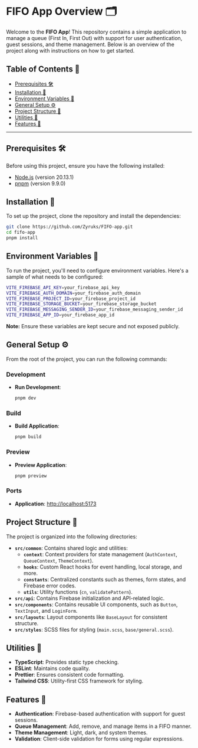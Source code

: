 <!--
* Contributors: @Zyruks
* Last updated on: December 3, 2024
* Last updated by: @Zyruks
-->

# FIFO App Overview 🗂️

Welcome to the **FIFO App**! This repository contains a simple application to manage a queue (First In, First Out) with support for user authentication, guest sessions, and theme management. Below is an overview of the project along with instructions on how to get started.

## Table of Contents 📑

- [Prerequisites 🛠️](#prerequisites)
- [Installation 🚀](#installation-🚀)
- [Environment Variables 🔑](#environment-variables-🔑)
- [General Setup ⚙️](#general-setup-⚙️)
- [Project Structure 📂](#project-structure-📂)
- [Utilities 🔧](#utilities-🔧)
- [Features 🌟](#features-🌟)

---

## Prerequisites 🛠️

Before using this project, ensure you have the following installed:

- [Node.js](https://nodejs.org/) (version 20.13.1)
- [pnpm](https://pnpm.io/) (version 9.9.0)

## Installation 🚀

To set up the project, clone the repository and install the dependencies:

```sh
git clone https://github.com/Zyruks/FIFO-app.git
cd fifo-app
pnpm install
```

## Environment Variables 🔑

To run the project, you'll need to configure environment variables. Here's a sample of what needs to be configured:

```sh
VITE_FIREBASE_API_KEY=your_firebase_api_key
VITE_FIREBASE_AUTH_DOMAIN=your_firebase_auth_domain
VITE_FIREBASE_PROJECT_ID=your_firebase_project_id
VITE_FIREBASE_STORAGE_BUCKET=your_firebase_storage_bucket
VITE_FIREBASE_MESSAGING_SENDER_ID=your_firebase_messaging_sender_id
VITE_FIREBASE_APP_ID=your_firebase_app_id
```

**Note:** Ensure these variables are kept secure and not exposed publicly.

## General Setup ⚙️

From the root of the project, you can run the following commands:

### Development

- **Run Development**:

  ```sh
  pnpm dev
  ```

### Build

- **Build Application**:

  ```sh
  pnpm build
  ```

### Preview

- **Preview Application**:

  ```sh
  pnpm preview
  ```

### Ports

- **Application**: [http://localhost:5173](http://localhost:5173)

## Project Structure 📂

The project is organized into the following directories:

- **`src/common`**: Contains shared logic and utilities:
  - **`context`**: Context providers for state management (`AuthContext`, `QueueContext`, `ThemeContext`).
  - **`hooks`**: Custom React hooks for event handling, local storage, and more.
  - **`constants`**: Centralized constants such as themes, form states, and Firebase error codes.
  - **`utils`**: Utility functions (`cn`, `validatePattern`).
- **`src/api`**: Contains Firebase initialization and API-related logic.
- **`src/components`**: Contains reusable UI components, such as `Button`, `TextInput`, and `LoginForm`.
- **`src/layouts`**: Layout components like `BaseLayout` for consistent structure.
- **`src/styles`**: SCSS files for styling (`main.scss`, `base/general.scss`).

## Utilities 🔧

- **TypeScript**: Provides static type checking.
- **ESLint**: Maintains code quality.
- **Prettier**: Ensures consistent code formatting.
- **Tailwind CSS**: Utility-first CSS framework for styling.

## Features 🌟

- **Authentication**: Firebase-based authentication with support for guest sessions.
- **Queue Management**: Add, remove, and manage items in a FIFO manner.
- **Theme Management**: Light, dark, and system themes.
- **Validation**: Client-side validation for forms using regular expressions.
